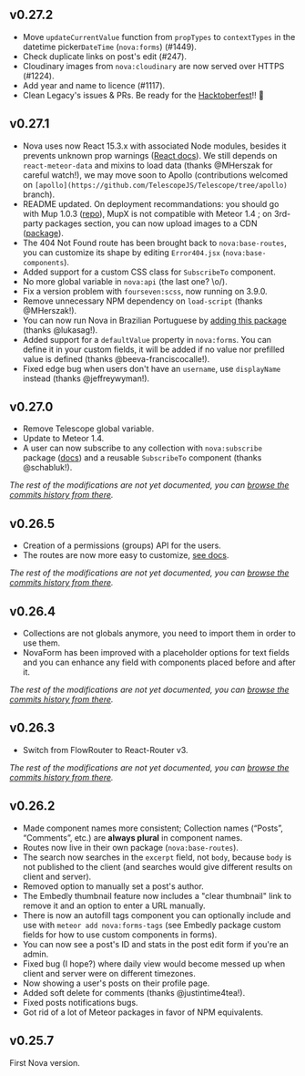 ## v0.27.2
- Move `updateCurrentValue` function from `propTypes` to `contextTypes` in the datetime picker`DateTime` (`nova:forms`) (#1449).
- Check duplicate links on post's edit (#247).
- Cloudinary images from `nova:cloudinary` are now served over HTTPS (#1224).
- Add year and name to licence (#1117).
- Clean Legacy's issues & PRs. Be ready for the [Hacktoberfest](https://hacktoberfest.digitalocean.com/)!! 🍻

## v0.27.1

- Nova uses now React 15.3.x with associated Node modules, besides it prevents unknown prop warnings ([React docs](https://facebook.github.io/react/warnings/unknown-prop.html)). We still depends on `react-meteor-data` and mixins to load data (thanks @MHerszak for careful watch!), we may move soon to Apollo (contributions welcomed on `[apollo](https://github.com/TelescopeJS/Telescope/tree/apollo)` branch).
- README updated. On deployment recommandations: you should go with Mup 1.0.3 ([repo](https://github.com/kadirahq/meteor-up)), MupX is not compatible with Meteor 1.4 ; on 3rd-party packages section, you can now upload images to a CDN ([package](https://github.com/xavcz/nova-forms-upload)).
- The 404 Not Found route has been brought back to `nova:base-routes`, you can customize its shape by editing `Error404.jsx` (`nova:base-components`).
- Added support for a custom CSS class for `SubscribeTo` component.
- No more global variable in `nova:api` (the last one? \o/).
- Fix a version problem with `fourseven:scss`, now running on 3.9.0.
- Remove unnecessary NPM dependency on `load-script` (thanks @MHerszak!).
- You can now run Nova in Brazilian Portuguese by [adding this package](https://github.com/lukasag/nova-i18n-pt-br) (thanks @lukasag!).
- Added support for a `defaultValue` property in `nova:forms`. You can define it in your custom fields, it will be added if no value nor prefilled value is defined (thanks @beeva-franciscocalle!).
- Fixed edge bug when users don't have an `username`, use `displayName` instead (thanks @jeffreywyman!).

## v0.27.0

- Remove Telescope global variable.
- Update to Meteor 1.4.
- A user can now subscribe to any collection with `nova:subscribe` package ([docs](https://github.com/TelescopeJS/Telescope/tree/master/packages/nova-subscribe)) and a reusable `SubscribeTo` component (thanks @schabluk!).

*The rest of the modifications are not yet documented, you can [browse the commits history from there](https://github.com/TelescopeJS/Telescope/commits/2b34713c0b6dbf094668f8a87d007443a1e2c580).*

## v0.26.5

- Creation of a permissions (groups) API for the users.
- The routes are now more easy to customize, [see docs](https://github.com/TelescopeJS/Telescope/tree/master#routes).

*The rest of the modifications are not yet documented, you can [browse the commits history from there](https://github.com/TelescopeJS/Telescope/commits/cfc52b1158f3dd9cfc98ef5081f558112dc3c3cc).*

## v0.26.4

- Collections are not globals anymore, you need to import them in order to use them.
- NovaForm has been improved with a placeholder options for text fields and you can enhance any field with components placed before and after it.

*The rest of the modifications are not yet documented, you can [browse the commits history from there](https://github.com/TelescopeJS/Telescope/commits/4f61940b07c48c6b3c7f13a47002c0199652a346).*

## v0.26.3

- Switch from FlowRouter to React-Router v3.

*The rest of the modifications are not yet documented, you can [browse the commits history from there](https://github.com/TelescopeJS/Telescope/commits/7b8624f709b6130fa8f93a141775491dc2455bbf).*

## v0.26.2

- Made component names more consistent; Collection names (“Posts”, “Comments”, etc.) are **always plural** in component names.
- Routes now live in their own package (`nova:base-routes`).
- The search now searches in the `excerpt` field, not `body`, because `body` is not published to the client (and searches would give different results on client and server). 
- Removed option to manually set a post's author. 
- The Embedly thumbnail feature now includes a "clear thumbnail" link to remove it and an option to enter a URL manually. 
- There is now an autofill tags component you can optionally include and use with `meteor add nova:forms-tags` (see Embedly package custom fields for how to use custom components in forms).
- You can now see a post's ID and stats in the post edit form if you're an admin.
- Fixed bug (I hope?) where daily view would become messed up when client and server were on different timezones.
- Now showing a user's posts on their profile page. 
- Added soft delete for comments (thanks @justintime4tea!).
- Fixed posts notifications bugs. 
- Got rid of a lot of Meteor packages in favor of NPM equivalents.

## v0.25.7

First Nova version. 